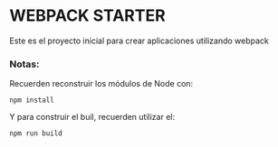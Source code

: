 # WEBPACK STARTER

Este es el proyecto inicial para crear aplicaciones utilizando webpack


### Notas:
Recuerden reconstruir los módulos de Node con: 

```
npm install
```

Y para construir el buil, recuerden utilizar el:

```
npm run build
```